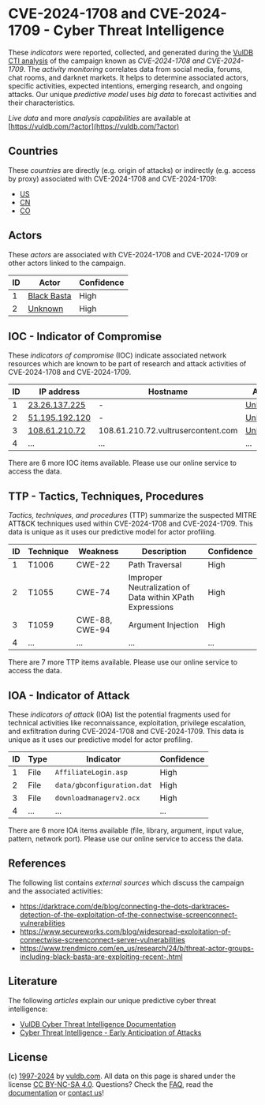 # CVE-2024-1708 and CVE-2024-1709 - Cyber Threat Intelligence

These _indicators_ were reported, collected, and generated during the [VulDB CTI analysis](https://vuldb.com/?kb.cti) of the campaign known as _CVE-2024-1708 and CVE-2024-1709_. The _activity monitoring_ correlates data from social media, forums, chat rooms, and darknet markets. It helps to determine associated actors, specific activities, expected intentions, emerging research, and ongoing attacks. Our unique _predictive model_ uses _big data_ to forecast activities and their characteristics.

_Live data_ and more _analysis capabilities_ are available at [https://vuldb.com/?actor](https://vuldb.com/?actor)

## Countries

These _countries_ are directly (e.g. origin of attacks) or indirectly (e.g. access by proxy) associated with CVE-2024-1708 and CVE-2024-1709:

* [US](https://vuldb.com/?country.us)
* [CN](https://vuldb.com/?country.cn)
* [CO](https://vuldb.com/?country.co)

## Actors

These _actors_ are associated with CVE-2024-1708 and CVE-2024-1709 or other actors linked to the campaign.

ID | Actor | Confidence
-- | ----- | ----------
1 | [Black Basta](https://vuldb.com/?actor.black_basta) | High
2 | [Unknown](https://vuldb.com/?actor.unknown) | High

## IOC - Indicator of Compromise

These _indicators of compromise_ (IOC) indicate associated network resources which are known to be part of research and attack activities of CVE-2024-1708 and CVE-2024-1709.

ID | IP address | Hostname | Actor | Confidence
-- | ---------- | -------- | ----- | ----------
1 | [23.26.137.225](https://vuldb.com/?ip.23.26.137.225) | - | [Unknown](https://vuldb.com/?actor.unknown) | High
2 | [51.195.192.120](https://vuldb.com/?ip.51.195.192.120) | - | [Unknown](https://vuldb.com/?actor.unknown) | High
3 | [108.61.210.72](https://vuldb.com/?ip.108.61.210.72) | 108.61.210.72.vultrusercontent.com | [Unknown](https://vuldb.com/?actor.unknown) | Medium
4 | ... | ... | ... | ...

There are 6 more IOC items available. Please use our online service to access the data.

## TTP - Tactics, Techniques, Procedures

_Tactics, techniques, and procedures_ (TTP) summarize the suspected MITRE ATT&CK techniques used within CVE-2024-1708 and CVE-2024-1709. This data is unique as it uses our predictive model for actor profiling.

ID | Technique | Weakness | Description | Confidence
-- | --------- | -------- | ----------- | ----------
1 | T1006 | CWE-22 | Path Traversal | High
2 | T1055 | CWE-74 | Improper Neutralization of Data within XPath Expressions | High
3 | T1059 | CWE-88, CWE-94 | Argument Injection | High
4 | ... | ... | ... | ...

There are 7 more TTP items available. Please use our online service to access the data.

## IOA - Indicator of Attack

These _indicators of attack_ (IOA) list the potential fragments used for technical activities like reconnaissance, exploitation, privilege escalation, and exfiltration during CVE-2024-1708 and CVE-2024-1709. This data is unique as it uses our predictive model for actor profiling.

ID | Type | Indicator | Confidence
-- | ---- | --------- | ----------
1 | File | `AffiliateLogin.asp` | High
2 | File | `data/gbconfiguration.dat` | High
3 | File | `downloadmanagerv2.ocx` | High
4 | ... | ... | ...

There are 6 more IOA items available (file, library, argument, input value, pattern, network port). Please use our online service to access the data.

## References

The following list contains _external sources_ which discuss the campaign and the associated activities:

* https://darktrace.com/de/blog/connecting-the-dots-darktraces-detection-of-the-exploitation-of-the-connectwise-screenconnect-vulnerabilities
* https://www.secureworks.com/blog/widespread-exploitation-of-connectwise-screenconnect-server-vulnerabilities
* https://www.trendmicro.com/en_us/research/24/b/threat-actor-groups-including-black-basta-are-exploiting-recent-.html

## Literature

The following _articles_ explain our unique predictive cyber threat intelligence:

* [VulDB Cyber Threat Intelligence Documentation](https://vuldb.com/?kb.cti)
* [Cyber Threat Intelligence - Early Anticipation of Attacks](https://www.scip.ch/en/?labs.20201022)

## License

(c) [1997-2024](https://vuldb.com/?kb.changelog) by [vuldb.com](https://vuldb.com/?kb.about). All data on this page is shared under the license [CC BY-NC-SA 4.0](https://creativecommons.org/licenses/by-nc-sa/4.0/). Questions? Check the [FAQ](https://vuldb.com/?kb.faq), read the [documentation](https://vuldb.com/?kb) or [contact us](https://vuldb.com/?contact)!

